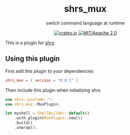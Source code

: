 
<div align="center">

# shrs_mux

switch command language at runtime

[![crates.io](https://img.shields.io/crates/v/shrs_mux.svg)](https://crates.io/crates/shrs_mux)
[![MIT/Apache 2.0](https://img.shields.io/badge/license-MIT%2FApache-blue.svg)](#)

</div>

This is a plugin for [shrs](https://github.com/MrPicklePinosaur/shrs).

## Using this plugin

First add this plugin to your dependencies
```toml
shrs_mux = { version = "0.0.1" }
```

Then include this plugin when initializing shrs
```rust
use shrs::prelude::*;
use shrs_mux::MuxPlugin;

let myshell = ShellBuilder::default()
    .with_plugin(MuxPlugin::new())
    .build()
    .unwrap();

```
